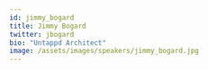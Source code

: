 ```yaml
---
id: jimmy_bogard
title: Jimmy Bogard
twitter: jbogard
bio: "Untappd Architect"
image: /assets/images/speakers/jimmy_bogard.jpg
---
```

